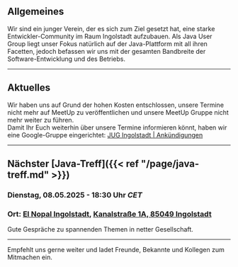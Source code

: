 ## Allgemeines

Wir sind ein junger Verein, der es sich zum Ziel gesetzt hat, eine starke Entwickler-Community im Raum Ingolstadt aufzubauen.
Als Java User Group liegt unser Fokus natürlich auf der Java-Plattform mit all ihren Facetten, jedoch befassen wir uns mit der gesamten Bandbreite der Software-Entwicklung und des Betriebs.

---

## Aktuelles

Wir haben uns auf Grund der hohen Kosten entschlossen, unsere Termine nicht mehr auf MeetUp zu veröffentlichen
und unsere MeetUp Gruppe nicht mehr weiter zu führen.<br/>
Damit Ihr Euch weiterhin über unsere Termine informieren könnt,
haben wir eine Google-Gruppe eingerichtet: [JUG Ingolstadt | Ankündigungen](https://groups.google.com/g/jug-ingolstadt)

---

## Nächster [Java-Treff]({{< ref "/page/java-treff.md" >}})

### Dienstag, 08.05.2025 - 18:30 Uhr *CET*
### Ort: [El Nopal Ingolstadt](https://el-nopal-ingolstadt.eatbu.com/), [Kanalstraße 1A, 85049 Ingolstadt](https://maps.app.goo.gl/krYZPvBkCNzUbqpT9)

Gute Gespräche zu spannenden Themen in netter Gesellschaft.

---

Empfehlt uns gerne weiter und ladet Freunde, Bekannte und Kollegen zum Mitmachen ein.
